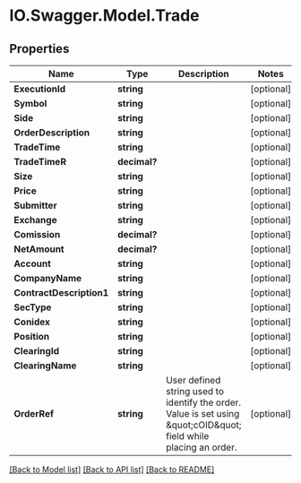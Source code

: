 # IO.Swagger.Model.Trade
## Properties

Name | Type | Description | Notes
------------ | ------------- | ------------- | -------------
**ExecutionId** | **string** |  | [optional] 
**Symbol** | **string** |  | [optional] 
**Side** | **string** |  | [optional] 
**OrderDescription** | **string** |  | [optional] 
**TradeTime** | **string** |  | [optional] 
**TradeTimeR** | **decimal?** |  | [optional] 
**Size** | **string** |  | [optional] 
**Price** | **string** |  | [optional] 
**Submitter** | **string** |  | [optional] 
**Exchange** | **string** |  | [optional] 
**Comission** | **decimal?** |  | [optional] 
**NetAmount** | **decimal?** |  | [optional] 
**Account** | **string** |  | [optional] 
**CompanyName** | **string** |  | [optional] 
**ContractDescription1** | **string** |  | [optional] 
**SecType** | **string** |  | [optional] 
**Conidex** | **string** |  | [optional] 
**Position** | **string** |  | [optional] 
**ClearingId** | **string** |  | [optional] 
**ClearingName** | **string** |  | [optional] 
**OrderRef** | **string** | User defined string used to identify the order. Value is set using \&quot;cOID\&quot; field while placing an order. | [optional] 

[[Back to Model list]](../README.md#documentation-for-models) [[Back to API list]](../README.md#documentation-for-api-endpoints) [[Back to README]](../README.md)


